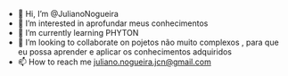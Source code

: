 - 👋 Hi, I’m @JulianoNogueira
- 👀 I’m interested in aprofundar meus conhecimentos
- 🌱 I’m currently learning PHYTON
- 💞️ I’m looking to collaborate on pojetos não muito complexos , para que eu possa  aprender e aplicar os conhecimentos adquiridos 
- 📫 How to reach me  juliano.nogueira.jcn@gmail.com
    

<!---   
JulianoNogueira/JulianoNogueira is a ✨ special ✨ repository because its `README.md` (this file) appears on your GitHub profile.
You can click the Preview link to take a look at your changes.
--->
